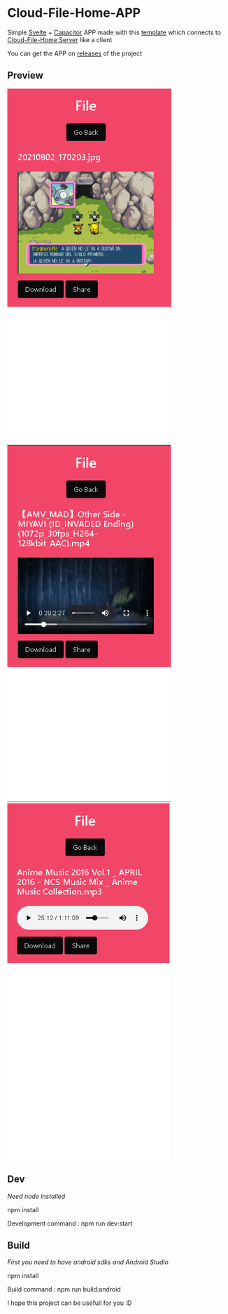 # Cloud-File-Home-APP
 
 Simple [Svelte](https://svelte.dev/) + [Capacitor](https://capacitorjs.com/) APP made with this [template](https://github.com/drannex42/svelte-capacitor) which connects to [Cloud-File-Home Server](https://github.com/PiterWeb/Cloud-File-Home-Server) like a client
 
You can get the APP on [releases](https://github.com/PiterWeb/Cloud-File-Home-APP/releases) of the project

## Preview
 
 ![](/screenshots/CFH-sc1.PNG)
 ![](/screenshots/CFH-sc2.PNG)
 ![](/screenshots/CFH-sc3.PNG)
 
## Dev 

*Need node installed*

npm install

Development command : npm run dev:start

## Build

*First you need to have android sdks and Android Studio*

npm install

Build command : npm run build:android

I hope this project can be usefull for you :D
